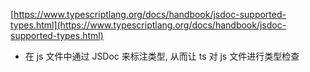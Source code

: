 [https://www.typescriptlang.org/docs/handbook/jsdoc-supported-types.html](https://www.typescriptlang.org/docs/handbook/jsdoc-supported-types.html)

- 在 js 文件中通过 JSDoc 来标注类型, 从而让 ts 对 js 文件进行类型检查
